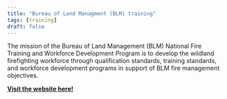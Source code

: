 ```yaml
---
title: "Bureau of Land Managment (BLM) training"
tags: [training]
draft: false
---
```


The mission of the Bureau of Land Management (BLM) National Fire Training and Workforce Development Program is to develop the wildland firefighting workforce through qualification standards, training standards, and workforce development programs in support of BLM fire management objectives.

[**Visit the website here!**](https://www.nifc.gov/about-us/our-partners/blm/training)
